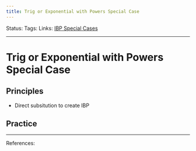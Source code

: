 ```yaml
---
title: Trig or Exponential with Powers Special Case
---
```

Status:
Tags:
Links: [IBP Special Cases](out/ibp-special-cases.md)
___
# Trig or Exponential with Powers Special Case
## Principles
- Direct subsitution to create IBP
## Practice
___
References: